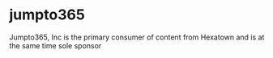 # jumpto365
Jumpto365, Inc is the primary consumer of content from Hexatown and is at the same time sole sponsor
